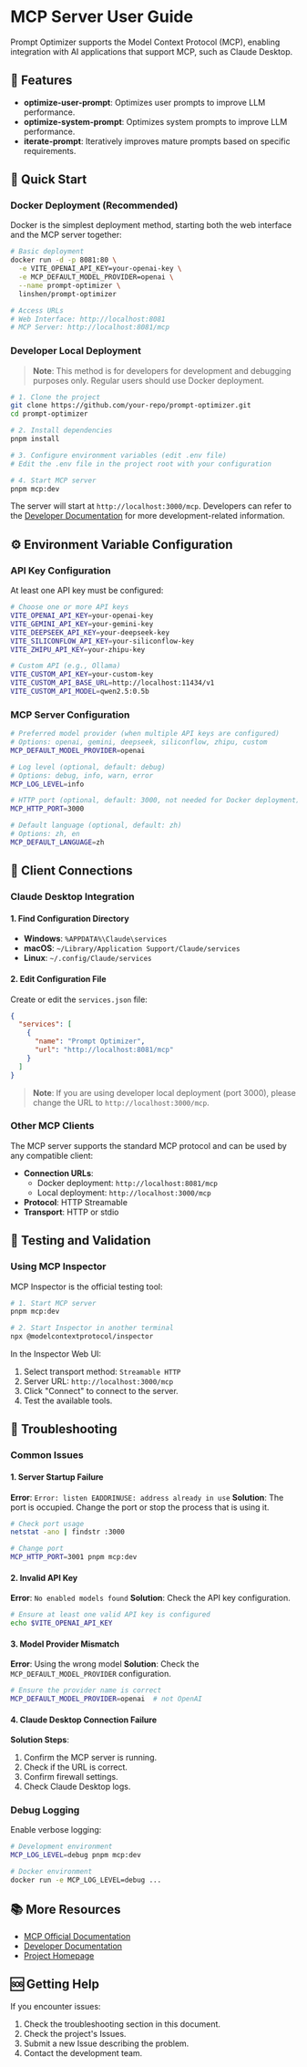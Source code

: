 <!-- @format -->

# MCP Server User Guide

Prompt Optimizer supports the Model Context Protocol (MCP), enabling integration with AI applications that support MCP, such as Claude Desktop.

## 🎯 Features

- **optimize-user-prompt**: Optimizes user prompts to improve LLM performance.
- **optimize-system-prompt**: Optimizes system prompts to improve LLM performance.
- **iterate-prompt**: Iteratively improves mature prompts based on specific requirements.

## 🚀 Quick Start

### Docker Deployment (Recommended)

Docker is the simplest deployment method, starting both the web interface and the MCP server together:

```bash
# Basic deployment
docker run -d -p 8081:80 \
  -e VITE_OPENAI_API_KEY=your-openai-key \
  -e MCP_DEFAULT_MODEL_PROVIDER=openai \
  --name prompt-optimizer \
  linshen/prompt-optimizer

# Access URLs
# Web Interface: http://localhost:8081
# MCP Server: http://localhost:8081/mcp
```

### Developer Local Deployment

> **Note**: This method is for developers for development and debugging purposes only. Regular users should use Docker deployment.

```bash
# 1. Clone the project
git clone https://github.com/your-repo/prompt-optimizer.git
cd prompt-optimizer

# 2. Install dependencies
pnpm install

# 3. Configure environment variables (edit .env file)
# Edit the .env file in the project root with your configuration

# 4. Start MCP server
pnpm mcp:dev
```

The server will start at `http://localhost:3000/mcp`. Developers can refer to the [Developer Documentation](../../packages/mcp-server/README.md) for more development-related information.

## ⚙️ Environment Variable Configuration

### API Key Configuration

At least one API key must be configured:

```bash
# Choose one or more API keys
VITE_OPENAI_API_KEY=your-openai-key
VITE_GEMINI_API_KEY=your-gemini-key
VITE_DEEPSEEK_API_KEY=your-deepseek-key
VITE_SILICONFLOW_API_KEY=your-siliconflow-key
VITE_ZHIPU_API_KEY=your-zhipu-key

# Custom API (e.g., Ollama)
VITE_CUSTOM_API_KEY=your-custom-key
VITE_CUSTOM_API_BASE_URL=http://localhost:11434/v1
VITE_CUSTOM_API_MODEL=qwen2.5:0.5b
```

### MCP Server Configuration

```bash
# Preferred model provider (when multiple API keys are configured)
# Options: openai, gemini, deepseek, siliconflow, zhipu, custom
MCP_DEFAULT_MODEL_PROVIDER=openai

# Log level (optional, default: debug)
# Options: debug, info, warn, error
MCP_LOG_LEVEL=info

# HTTP port (optional, default: 3000, not needed for Docker deployment)
MCP_HTTP_PORT=3000

# Default language (optional, default: zh)
# Options: zh, en
MCP_DEFAULT_LANGUAGE=zh
```

## 🔗 Client Connections

### Claude Desktop Integration

#### 1. Find Configuration Directory

- **Windows**: `%APPDATA%\Claude\services`
- **macOS**: `~/Library/Application Support/Claude/services`
- **Linux**: `~/.config/Claude/services`

#### 2. Edit Configuration File

Create or edit the `services.json` file:

```json
{
  "services": [
    {
      "name": "Prompt Optimizer",
      "url": "http://localhost:8081/mcp"
    }
  ]
}
```

> **Note**: If you are using developer local deployment (port 3000), please change the URL to `http://localhost:3000/mcp`.

### Other MCP Clients

The MCP server supports the standard MCP protocol and can be used by any compatible client:

- **Connection URLs**:
  - Docker deployment: `http://localhost:8081/mcp`
  - Local deployment: `http://localhost:3000/mcp`
- **Protocol**: HTTP Streamable
- **Transport**: HTTP or stdio

## 🧪 Testing and Validation

### Using MCP Inspector

MCP Inspector is the official testing tool:

```bash
# 1. Start MCP server
pnpm mcp:dev

# 2. Start Inspector in another terminal
npx @modelcontextprotocol/inspector
```

In the Inspector Web UI:

1.  Select transport method: `Streamable HTTP`
2.  Server URL: `http://localhost:3000/mcp`
3.  Click "Connect" to connect to the server.
4.  Test the available tools.

## 🔧 Troubleshooting

### Common Issues

#### 1. Server Startup Failure

**Error**: `Error: listen EADDRINUSE: address already in use`
**Solution**: The port is occupied. Change the port or stop the process that is using it.

```bash
# Check port usage
netstat -ano | findstr :3000

# Change port
MCP_HTTP_PORT=3001 pnpm mcp:dev
```

#### 2. Invalid API Key

**Error**: `No enabled models found`
**Solution**: Check the API key configuration.

```bash
# Ensure at least one valid API key is configured
echo $VITE_OPENAI_API_KEY
```

#### 3. Model Provider Mismatch

**Error**: Using the wrong model
**Solution**: Check the `MCP_DEFAULT_MODEL_PROVIDER` configuration.

```bash
# Ensure the provider name is correct
MCP_DEFAULT_MODEL_PROVIDER=openai  # not OpenAI
```

#### 4. Claude Desktop Connection Failure

**Solution Steps**:

1.  Confirm the MCP server is running.
2.  Check if the URL is correct.
3.  Confirm firewall settings.
4.  Check Claude Desktop logs.

### Debug Logging

Enable verbose logging:

```bash
# Development environment
MCP_LOG_LEVEL=debug pnpm mcp:dev

# Docker environment
docker run -e MCP_LOG_LEVEL=debug ...
```

## 📚 More Resources

- [MCP Official Documentation](https://modelcontextprotocol.io)
- [Developer Documentation](../../packages/mcp-server/README.md)
- [Project Homepage](../../README.md)

## 🆘 Getting Help

If you encounter issues:

1.  Check the troubleshooting section in this document.
2.  Check the project's Issues.
3.  Submit a new Issue describing the problem.
4.  Contact the development team.
